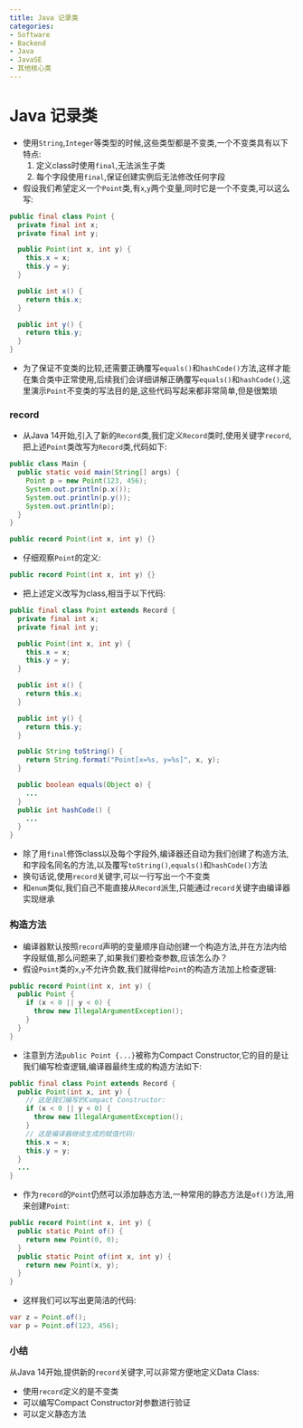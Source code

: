 ```yaml
---
title: Java 记录类
categories:
- Software
- Backend
- Java
- JavaSE
- 其他核心类
---
```

# Java 记录类

- 使用`String`,`Integer`等类型的时候,这些类型都是不变类,一个不变类具有以下特点:
  1. 定义class时使用`final`,无法派生子类
  2. 每个字段使用`final`,保证创建实例后无法修改任何字段
- 假设我们希望定义一个`Point`类,有`x`,`y`两个变量,同时它是一个不变类,可以这么写:

```java
public final class Point {
  private final int x;
  private final int y;

  public Point(int x, int y) {
    this.x = x;
    this.y = y;
  }

  public int x() {
    return this.x;
  }

  public int y() {
    return this.y;
  }
}
```

- 为了保证不变类的比较,还需要正确覆写`equals()`和`hashCode()`方法,这样才能在集合类中正常使用,后续我们会详细讲解正确覆写`equals()`和`hashCode()`,这里演示`Point`不变类的写法目的是,这些代码写起来都非常简单,但是很繁琐

### record

- 从Java 14开始,引入了新的`Record`类,我们定义`Record`类时,使用关键字`record`,把上述`Point`类改写为`Record`类,代码如下:

```java
public class Main {
  public static void main(String[] args) {
    Point p = new Point(123, 456);
    System.out.println(p.x());
    System.out.println(p.y());
    System.out.println(p);
  }
}

public record Point(int x, int y) {}
```

- 仔细观察`Point`的定义:

```java
public record Point(int x, int y) {}
```

- 把上述定义改写为class,相当于以下代码:

```java
public final class Point extends Record {
  private final int x;
  private final int y;

  public Point(int x, int y) {
    this.x = x;
    this.y = y;
  }

  public int x() {
    return this.x;
  }

  public int y() {
    return this.y;
  }

  public String toString() {
    return String.format("Point[x=%s, y=%s]", x, y);
  }

  public boolean equals(Object o) {
    ...
  }
  public int hashCode() {
    ...
  }
}
```

- 除了用`final`修饰class以及每个字段外,编译器还自动为我们创建了构造方法,和字段名同名的方法,以及覆写`toString()`,`equals()`和`hashCode()`方法
- 换句话说,使用`record`关键字,可以一行写出一个不变类
- 和`enum`类似,我们自己不能直接从`Record`派生,只能通过`record`关键字由编译器实现继承

### 构造方法

- 编译器默认按照`record`声明的变量顺序自动创建一个构造方法,并在方法内给字段赋值,那么问题来了,如果我们要检查参数,应该怎么办？
- 假设`Point`类的`x`,`y`不允许负数,我们就得给`Point`的构造方法加上检查逻辑:

```java
public record Point(int x, int y) {
  public Point {
    if (x < 0 || y < 0) {
      throw new IllegalArgumentException();
    }
  }
}
```

- 注意到方法`public Point {...}`被称为Compact Constructor,它的目的是让我们编写检查逻辑,编译器最终生成的构造方法如下:

```java
public final class Point extends Record {
  public Point(int x, int y) {
    // 这是我们编写的Compact Constructor:
    if (x < 0 || y < 0) {
      throw new IllegalArgumentException();
    }
    // 这是编译器继续生成的赋值代码:
    this.x = x;
    this.y = y;
  }
  ...
}
```

- 作为`record`的`Point`仍然可以添加静态方法,一种常用的静态方法是`of()`方法,用来创建`Point`:

```java
public record Point(int x, int y) {
  public static Point of() {
    return new Point(0, 0);
  }
  public static Point of(int x, int y) {
    return new Point(x, y);
  }
}
```

- 这样我们可以写出更简洁的代码:

```java
var z = Point.of();
var p = Point.of(123, 456);
```

### 小结

从Java 14开始,提供新的`record`关键字,可以非常方便地定义Data Class:

- 使用`record`定义的是不变类
- 可以编写Compact Constructor对参数进行验证
- 可以定义静态方法